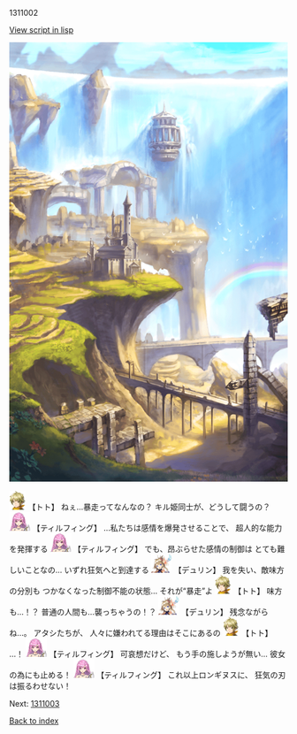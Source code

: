 1311002

[View script in lisp](../scripts/1311002.txt)

![mountain.png](../images/backgrounds/mountain.png)

<img src="../images/units/4.png" alt="4.png" height="34"/>
【トト】
ねぇ…暴走ってなんなの？
キル姫同士が、どうして闘うの？

<img src="../images/units/24.png" alt="24.png" height="34"/>
【ティルフィング】
…私たちは感情を爆発させることで、
超人的な能力を発揮する

<img src="../images/units/24.png" alt="24.png" height="34"/>
【ティルフィング】
でも、昂ぶらせた感情の制御は
とても難しいことなの…
いずれ狂気へと到達する

<img src="../images/units/0.png" alt="0.png" height="34"/>
【デュリン】
我を失い、敵味方の分別も
つかなくなった制御不能の状態…
それが“暴走”よ

<img src="../images/units/4.png" alt="4.png" height="34"/>
【トト】
味方も…！？
普通の人間も…襲っちゃうの！？

<img src="../images/units/0.png" alt="0.png" height="34"/>
【デュリン】
残念ながらね…。
アタシたちが、
人々に嫌われてる理由はそこにあるの

<img src="../images/units/4.png" alt="4.png" height="34"/>
【トト】
…！

<img src="../images/units/24.png" alt="24.png" height="34"/>
【ティルフィング】
可哀想だけど、
もう手の施しようが無い…
彼女の為にも止める！

<img src="../images/units/24.png" alt="24.png" height="34"/>
【ティルフィング】
これ以上ロンギヌスに、
狂気の刃は振るわせない！

Next: [1311003](1311003.md)

[Back to index](index.md)
